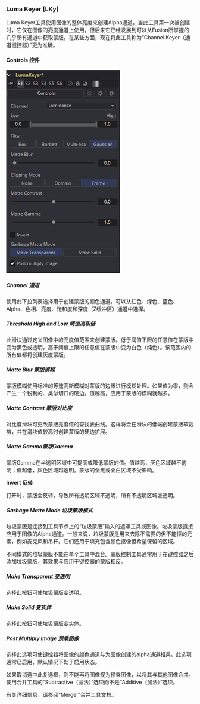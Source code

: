 ### Luma Keyer [LKy]

Luma Keyer工具使用图像的整体亮度来创建Alpha通道。当此工具第一次被创建时，它仅在图像的亮度通道上使用，但后来它已经发展到可以从Fusion所掌握的几乎所有通道中获取蒙版。在某些方面，现在将此工具称为“Channel Keyer（通道键控器）”更为准确。

#### Controls 控件

![LKy_Controls](images/LKy_Controls.png)

##### Channel 通道

使用此下拉列表选择用于创建蒙版的颜色通道。可以从红色、绿色、蓝色、Alpha、色相、亮度、饱和度和深度（Z缓冲区）通道中选择。

##### Threshold High and Low 阈值高和低

此滑块通过定义图像中的亮度值范围来创建蒙版。低于阈值下限的任意值在蒙版中变为黑色或透明。高于阈值上限的任意值在蒙版中变为白色（纯色）。该范围内的所有值都将创建灰度蒙版。

##### Matte Blur 蒙版模糊

蒙版模糊使用标准的等速高斯模糊对蒙版的边缘进行模糊处理。如果值为零，则会产生一个锐利的、类似切口的硬边。值越高，应用于蒙版的模糊就越多。

##### Matte Contrast 蒙版对比度

对比度滑块可更改蒙版亮度值的查找表曲线。这样将会在滑块的低端创建蒙版软裁剪，并在滑块值较高时创建蒙版的硬边扩展。

##### Matte Gamma蒙版Gamma

蒙版Gamma在半透明区域中可提高或降低蒙版的值。值越高，灰色区域越不透明；值越低，灰色区域越透明。蒙版的全黑或全白区域不受影响。

**Invert 反转**

打开时，蒙版会反转，导致所有透明区域不透明，所有不透明区域变透明。

##### Garbage Matte Mode 垃圾蒙版模式

垃圾蒙版是连接到工具节点上的“垃圾蒙版”输入的遮罩工具或图像。垃圾蒙版直接应用于图像的Alpha通道。一般来说，垃圾蒙版是用来去除不需要的但不能抠的元素，例如麦克风和吊杆。它们还用于填充包含颜色抠像但希望保留的区域。

不同模式的垃圾蒙版不能在单个工具中混合。蒙版控制工具通常用于在键控器之后添加垃圾蒙版，其效果与应用于键控器的蒙版相反。

##### Make Transparent 变透明

选择此按钮可使垃圾蒙版变透明。

##### Make Solid 变实体

选择此按钮可使垃圾蒙版变实体。

##### Post Multiply Image 预乘图像

选择此选项可使键控器将图像的颜色通道与为图像创建的alpha通道相乘。此选项通常已启用，默认情况下处于启用状态。

如果取消选中此复选框，则不能再将图像视为预乘图像，以将其与其他图像合并。使用合并工具的“Subtractive（减法）”选项而不是“Additive（加法）”选项。

有关详细信息，请参阅“Merge ”合并工具文档。